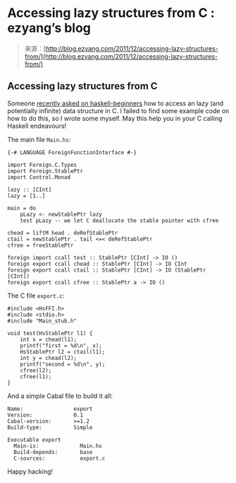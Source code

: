 <!--yml
category: 未分类
date: 2024-07-01 18:17:39
-->

# Accessing lazy structures from C : ezyang’s blog

> 来源：[http://blog.ezyang.com/2011/12/accessing-lazy-structures-from/](http://blog.ezyang.com/2011/12/accessing-lazy-structures-from/)

## Accessing lazy structures from C

Someone [recently asked on haskell-beginners](http://comments.gmane.org/gmane.comp.lang.haskell.beginners/9109) how to access an lazy (and potentially infinite) data structure in C. I failed to find some example code on how to do this, so I wrote some myself. May this help you in your C calling Haskell endeavours!

The main file `Main.hs`:

```
{-# LANGUAGE ForeignFunctionInterface #-}

import Foreign.C.Types
import Foreign.StablePtr
import Control.Monad

lazy :: [CInt]
lazy = [1..]

main = do
    pLazy <- newStablePtr lazy
    test pLazy -- we let C deallocate the stable pointer with cfree

chead = liftM head . deRefStablePtr
ctail = newStablePtr . tail <=< deRefStablePtr
cfree = freeStablePtr

foreign import ccall test :: StablePtr [CInt] -> IO ()
foreign export ccall chead :: StablePtr [CInt] -> IO CInt
foreign export ccall ctail :: StablePtr [CInt] -> IO (StablePtr [CInt])
foreign export ccall cfree :: StablePtr a -> IO ()

```

The C file `export.c`:

```
#include <HsFFI.h>
#include <stdio.h>
#include "Main_stub.h"

void test(HsStablePtr l1) {
    int x = chead(l1);
    printf("first = %d\n", x);
    HsStablePtr l2 = ctail(l1);
    int y = chead(l2);
    printf("second = %d\n", y);
    cfree(l2);
    cfree(l1);
}

```

And a simple Cabal file to build it all:

```
Name:                export
Version:             0.1
Cabal-version:       >=1.2
Build-type:          Simple

Executable export
  Main-is:             Main.hs
  Build-depends:       base
  C-sources:           export.c

```

Happy hacking!